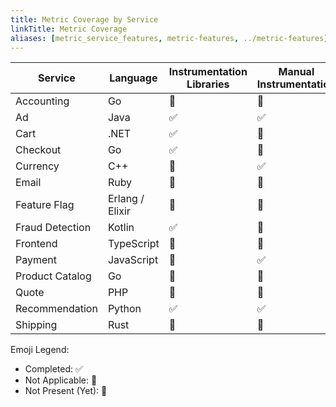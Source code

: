 ```yaml
---
title: Metric Coverage by Service
linkTitle: Metric Coverage
aliases: [metric_service_features, metric-features, ../metric-features]
---
```


| Service         | Language        | Instrumentation Libraries | Manual Instrumentation | Multiple Instruments | Views | Custom Attributes | Resource Detection | Exemplars |
| --------------- | --------------- | ------------------------- | ---------------------- | -------------------- | ----- | ----------------- | ------------------ | --------- |
| Accounting      | Go              | 🚧                       | 🚧                     | 🚧                   | 🚧    | 🚧                | 🚧                 | 🚧        |
| Ad              | Java            | ✅                       | ✅                     | 🚧                   | 🚧    | ✅                | ✅                 | ✅        |
| Cart            | .NET            | ✅                       | 🚧                     | 🚧                   | 🚧    | 🚧                | 🚧                 | 🚧        |
| Checkout        | Go              | ✅                       | 🚧                     | 🚧                   | 🚧    | 🚧                | 🚧                 | 🚧        |
| Currency        | C++             | 🔕                       | ✅                     | 🚧                   | 🚧    | 🚧                | 🚧                 | 🚧        |
| Email           | Ruby            | 🚧                       | 🚧                     | 🚧                   | 🚧    | 🚧                | 🚧                 | 🚧        |
| Feature Flag    | Erlang / Elixir | 🚧                       | 🚧                     | 🚧                   | 🚧    | 🚧                | 🚧                 | 🚧        |
| Fraud Detection | Kotlin          | ✅                       | 🚧                     | 🚧                   | 🚧    | 🚧                | ✅                 | 🚧        |
| Frontend        | TypeScript      | 🚧                       | 🚧                     | 🚧                   | 🚧    | 🚧                | 🚧                 | 🚧        |
| Payment         | JavaScript      | 🚧                       | ✅                     | 🚧                   | 🚧    | 🚧                | ✅                 | 🚧        |
| Product Catalog | Go              | 🚧                       | 🚧                     | 🚧                   | 🚧    | 🚧                | 🚧                 | 🚧        |
| Quote           | PHP             | 🚧                       | 🚧                     | 🚧                   | 🚧    | 🚧                | 🚧                 | 🚧        |
| Recommendation  | Python          | ✅                       | ✅                     | 🚧                   | 🚧    | 🚧                | 🚧                 | 🚧        |
| Shipping        | Rust            | 🚧                       | 🚧                     | 🚧                   | 🚧    | 🚧                | 🚧                 | 🚧        |

Emoji Legend:

- Completed: ✅
- Not Applicable: 🔕
- Not Present (Yet): 🚧
